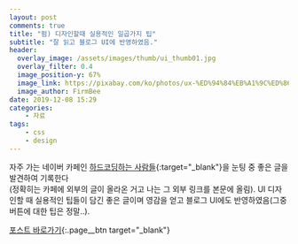 ```yaml
---
layout: post
comments: true
title: "펌) 디자인할때 실용적인 일곱가지 팁"
subtitle: "잘 읽고 블로그 UI에 반영하였음."
header:
  overlay_image: /assets/images/thumb/ui_thumb01.jpg
  overlay_filter: 0.4
  image_position-y: 67%
  image_link: https://pixabay.com/ko/photos/ux-%ED%94%84%EB%A1%9C%ED%86%A0-%ED%83%80%EC%9E%85-%EB%94%94%EC%9E%90%EC%9D%B8-788002/
  image_author: FirmBee
date: 2019-12-08 15:29
categories:
    - 자료
tags:
    - css
    - design
---
```

자주 가는 네이버 카페인 [하드코딩하는 사람들](https://cafe.naver.com/hacosa){:target="_blank"}을 눈팅 중 좋은 글을 발견하여 기록한다  
(정확히는 카페에 외부의 글이 올라온 거고 나는 그 외부 링크를 본문에 올림). UI 디자인할 때 실용적인 팁들이 담긴 좋은 글이며 영감을 얻고 블로그 UI에도 반영하였음(그중 버튼에 대한 팁은 정말..).

[포스트 바로가기](https://medium.com/@dan_kim/%EB%B2%88%EC%97%AD-%EB%94%94%EC%9E%90%EC%9D%B8%ED%95%A0%EB%95%8C-%EC%8B%A4%EC%9A%A9%EC%A0%81%EC%9D%B8-%EC%9D%BC%EA%B3%B1%EA%B0%80%EC%A7%80-%ED%8C%81-d60c61329e8b){:.page__btn target="_blank"}